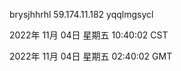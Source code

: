 brysjhhrhl 59.174.11.182 yqqlmgsycl

2022年 11月 04日 星期五 10:40:02 CST

2022年 11月 04日 星期五 02:40:02 GMT
